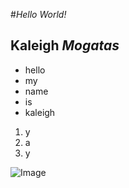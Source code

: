 

#*Hello World!*

## **Kaleigh** ***Mogatas***

* hello
* my
* name
* is
* kaleigh

1. y
2. a
3. y

![Image](https://www.google.com/url?sa=i&url=https%3A%2F%2Fpixabay.com%2Fimages%2Fsearch%2Fnature%2F&psig=AOvVaw1WVGWbG-tUXnlFQjTsEcF7&ust=1649547088631000&source=images&cd=vfe&ved=0CAoQjRxqFwoTCMDFjPTPhfcCFQAAAAAdAAAAABAD)
